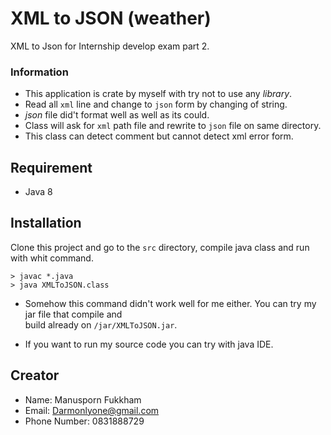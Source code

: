 # XML to JSON (weather)
XML to Json for Internship develop exam part 2.

### Information
- This application is crate by myself with try not to use any *library*. 
- Read all `xml` line and change to `json` form by changing of string. 
- *json* file did't format well as well as its could.
- Class will ask for `xml` path file and rewrite to `json` file on same directory.
- This class can detect comment but cannot detect xml error form.

## Requirement
- Java 8

## Installation

Clone this project and go to the `src` directory, compile java class and run with whit command.

```
> javac *.java
> java XMLToJSON.class
```

- Somehow this command didn't work well for me either. You can try my jar file that compile and  
build already on `/jar/XMLToJSON.jar`.

- If you want to run my source code you can try with java IDE.


## Creator

- Name: Manusporn Fukkham
- Email: Darmonlyone@gmail.com
- Phone Number: 0831888729